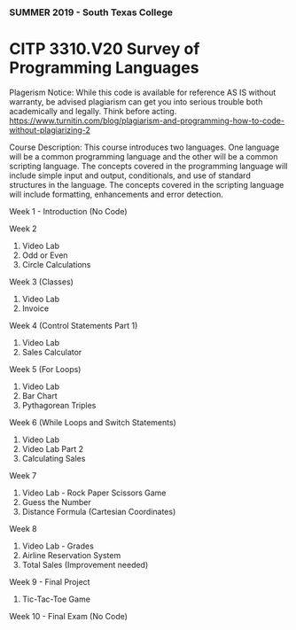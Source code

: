 ### SUMMER 2019 - South Texas College
# CITP 3310.V20 Survey of Programming Languages

Plagerism Notice: While this code is available for reference AS IS without warranty, be advised plagiarism can get you into serious trouble both academically and legally.  Think before acting. https://www.turnitin.com/blog/plagiarism-and-programming-how-to-code-without-plagiarizing-2

Course Description: This course introduces two languages. One language will be a common programming language and the other will be a common scripting language. The concepts covered in the programming language will include simple input and output, conditionals, and use of standard structures in the language. The concepts covered in the scripting language will include formatting, enhancements and error detection.

Week 1 - Introduction (No Code)

Week 2
1. Video Lab
2. Odd or Even
3. Circle Calculations

Week 3 (Classes)
1. Video Lab
2. Invoice

Week 4 (Control Statements Part 1)
1. Video Lab
2. Sales Calculator

Week 5 (For Loops)
1. Video Lab 
2. Bar Chart
3. Pythagorean Triples

Week 6 (While Loops and Switch Statements)
1. Video Lab
2. Video Lab Part 2
3. Calculating Sales

Week 7
1. Video Lab - Rock Paper Scissors Game
2. Guess the Number
3. Distance Formula (Cartesian Coordinates)

Week 8
1. Video Lab - Grades
2. Airline Reservation System
3. Total Sales (Improvement needed)

Week 9 - Final Project
1. Tic-Tac-Toe Game

Week 10 - Final Exam (No Code)
